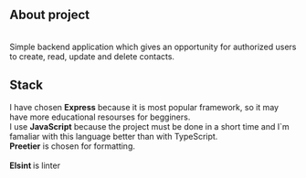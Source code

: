 ## About project
<br/> Simple backend application which gives an opportunity for authorized users to create, read, update and delete contacts.<br/>
## Stack
I have chosen <strong>Express</strong> because it is most popular framework, so it may have more educational resourses for begginers.<br/> 
I use <strong>JavaScript</strong> because the project must be done in а short time and I`m famaliar with this language better than with TypeScript.
<br/> <strong> Preetier</strong> is chosen for formatting.<br/>
<br/> <strong> Elsint </strong> is linter
